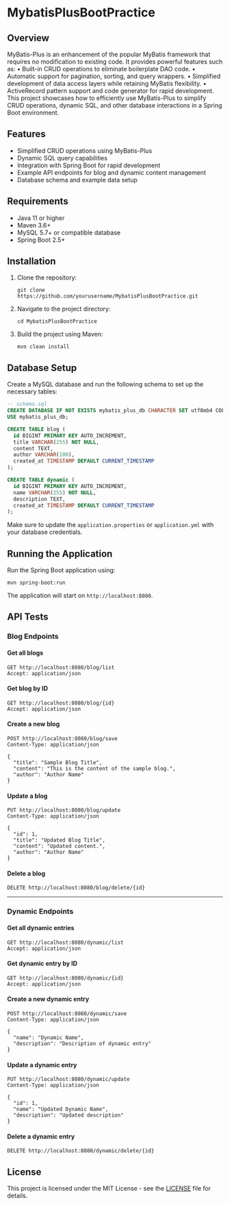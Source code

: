 # MybatisPlusBootPractice

## Overview
MyBatis-Plus is an enhancement of the popular MyBatis framework that requires no modification to existing code. It provides powerful features such as:
	•	Built-in CRUD operations to eliminate boilerplate DAO code.
	•	Automatic support for pagination, sorting, and query wrappers.
	•	Simplified development of data access layers while retaining MyBatis flexibility.
	•	ActiveRecord pattern support and code generator for rapid development.
This project showcases how to efficiently use MyBatis-Plus to simplify CRUD operations, dynamic SQL, and other database interactions in a Spring Boot environment.

## Features
- Simplified CRUD operations using MyBatis-Plus
- Dynamic SQL query capabilities
- Integration with Spring Boot for rapid development
- Example API endpoints for blog and dynamic content management
- Database schema and example data setup

## Requirements
- Java 11 or higher
- Maven 3.6+
- MySQL 5.7+ or compatible database
- Spring Boot 2.5+

## Installation
1. Clone the repository:
   ```
   git clone https://github.com/yourusername/MybatisPlusBootPractice.git
   ```
2. Navigate to the project directory:
   ```
   cd MybatisPlusBootPractice
   ```
3. Build the project using Maven:
   ```
   mvn clean install
   ```

## Database Setup
Create a MySQL database and run the following schema to set up the necessary tables:

```sql
-- schema.sql
CREATE DATABASE IF NOT EXISTS mybatis_plus_db CHARACTER SET utf8mb4 COLLATE utf8mb4_unicode_ci;
USE mybatis_plus_db;

CREATE TABLE blog (
  id BIGINT PRIMARY KEY AUTO_INCREMENT,
  title VARCHAR(255) NOT NULL,
  content TEXT,
  author VARCHAR(100),
  created_at TIMESTAMP DEFAULT CURRENT_TIMESTAMP
);

CREATE TABLE dynamic (
  id BIGINT PRIMARY KEY AUTO_INCREMENT,
  name VARCHAR(255) NOT NULL,
  description TEXT,
  created_at TIMESTAMP DEFAULT CURRENT_TIMESTAMP
);
```

Make sure to update the `application.properties` or `application.yml` with your database credentials.

## Running the Application
Run the Spring Boot application using:

```
mvn spring-boot:run
```

The application will start on `http://localhost:8080`.

## API Tests

### Blog Endpoints

#### Get all blogs

```http
GET http://localhost:8080/blog/list
Accept: application/json
```

#### Get blog by ID

```http
GET http://localhost:8080/blog/{id}
Accept: application/json
```

#### Create a new blog

```http
POST http://localhost:8080/blog/save
Content-Type: application/json

{
  "title": "Sample Blog Title",
  "content": "This is the content of the sample blog.",
  "author": "Author Name"
}
```

#### Update a blog

```http
PUT http://localhost:8080/blog/update
Content-Type: application/json

{
  "id": 1,
  "title": "Updated Blog Title",
  "content": "Updated content.",
  "author": "Author Name"
}
```

#### Delete a blog

```http
DELETE http://localhost:8080/blog/delete/{id}
```

---

### Dynamic Endpoints

#### Get all dynamic entries

```http
GET http://localhost:8080/dynamic/list
Accept: application/json
```

#### Get dynamic entry by ID

```http
GET http://localhost:8080/dynamic/{id}
Accept: application/json
```

#### Create a new dynamic entry

```http
POST http://localhost:8080/dynamic/save
Content-Type: application/json

{
  "name": "Dynamic Name",
  "description": "Description of dynamic entry"
}
```

#### Update a dynamic entry

```http
PUT http://localhost:8080/dynamic/update
Content-Type: application/json

{
  "id": 1,
  "name": "Updated Dynamic Name",
  "description": "Updated description"
}
```

#### Delete a dynamic entry

```http
DELETE http://localhost:8080/dynamic/delete/{id}
```

## License
This project is licensed under the MIT License - see the [LICENSE](LICENSE) file for details.
